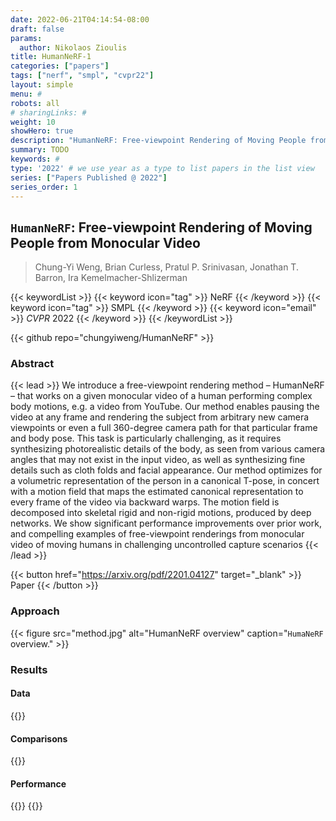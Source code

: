 ```yaml
---
date: 2022-06-21T04:14:54-08:00
draft: false
params:
  author: Nikolaos Zioulis
title: HumanNeRF-1
categories: ["papers"]
tags: ["nerf", "smpl", "cvpr22"]
layout: simple
menu: #
robots: all
# sharingLinks: #
weight: 10
showHero: true
description: "HumanNeRF: Free-viewpoint Rendering of Moving People from Monocular Video"
summary: TODO
keywords: #
type: '2022' # we use year as a type to list papers in the list view
series: ["Papers Published @ 2022"]
series_order: 1
---
```


## `HumanNeRF`: Free-viewpoint Rendering of Moving People from Monocular Video

> Chung-Yi Weng, Brian Curless, Pratul P. Srinivasan, Jonathan T. Barron, Ira Kemelmacher-Shlizerman

{{< keywordList >}}
{{< keyword icon="tag" >}} NeRF {{< /keyword >}}
{{< keyword icon="tag" >}} SMPL {{< /keyword >}}
{{< keyword icon="email" >}} *CVPR* 2022 {{< /keyword >}}
{{< /keywordList >}}

{{< github repo="chungyiweng/HumanNeRF" >}}

### Abstract
{{< lead >}}
We introduce a free-viewpoint rendering method – HumanNeRF – that works on a given monocular video of a human performing complex body motions, e.g. a video from YouTube. Our method enables pausing the video at any frame and rendering the subject from arbitrary new camera viewpoints or even a full 360-degree camera path for that particular frame and body pose. This task is particularly challenging, as it requires synthesizing photorealistic details of the body, as seen from various camera angles that may not exist in the input video, as well as synthesizing fine details such as cloth folds and facial appearance. Our method optimizes for a volumetric representation of the person in a canonical T-pose, in concert with a motion field that maps the estimated canonical representation to every frame of the video via backward warps. The motion field is decomposed into skeletal rigid and non-rigid motions, produced by deep networks. We show significant performance improvements over prior work, and compelling examples of free-viewpoint renderings from monocular video of moving humans in challenging uncontrolled capture scenarios
{{< /lead >}}

{{< button href="https://arxiv.org/pdf/2201.04127" target="_blank" >}}
Paper
{{< /button >}}

### Approach

{{< figure
    src="method.jpg"
    alt="HumanNeRF overview"
    caption="`HumaNeRF` overview."
    >}}

### Results

#### Data
{{<badge label="test" message="ZJU_MOCAP" color="yellowgreen" logo="github" link="https://github.com/zju3dv/neuralbody/blob/master/INSTALL.md#zju-mocap-dataset" target="_blank">}}

#### Comparisons
{{<badge label="body--NeRF" message="NeuralBody" color="coral" logo="github" link="https://github.com/zju3dv/neuralbody" target="_blank">}}

#### Performance
{{<badge label="train" message="72h" color="informational" logo="link" >}}
{{<badge label="train" message="4_x_2080_Ti" color="informational" logo="link" >}}